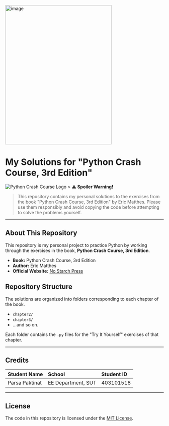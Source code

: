 <img width="338" height="443" alt="image" src="https://github.com/user-attachments/assets/a7f37838-aa49-426a-8005-991396d905a7" />

# My Solutions for "Python Crash Course, 3rd Edition"

![Python Crash Course Logo](httpsmisc/logo.png) > **⚠️ Spoiler Warning!**
> This repository contains my personal solutions to the exercises from the book "Python Crash Course, 3rd Edition" by Eric Matthes. Please use them responsibly and avoid copying the code before attempting to solve the problems yourself.

---

## About This Repository

This repository is my personal project to practice Python by working through the exercises in the book, **Python Crash Course, 3rd Edition**.

* **Book:** Python Crash Course, 3rd Edition
* **Author:** Eric Matthes
* **Official Website:** [No Starch Press](https://nostarch.com/python-crash-course-3rd-edition)

## Repository Structure

The solutions are organized into folders corresponding to each chapter of the book.

-   `chapter2/`
-   `chapter3/`
-   ...and so on.

Each folder contains the `.py` files for the "Try It Yourself" exercises of that chapter.

---
## Credits 
|  Student Name  |       School      | Student ID |
|:-------------- | :---------------- | :--------- |
| Parsa Paktinat | EE Department, SUT|  403101518 |

---

## License

The code in this repository is licensed under the [MIT License](LICENSE).

